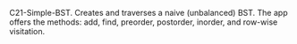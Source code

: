 C21-Simple-BST. 
Creates and traverses a naive (unbalanced) BST.
The app offers the methods: add, find, preorder, postorder, inorder, and row-wise visitation.
